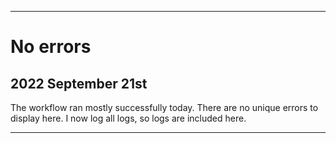 
***

# No errors

## 2022 September 21st

The workflow ran <!-- (somewhat) !--> mostly successfully today. There are no unique errors to display here. I now log all logs, so logs are included here.

***
